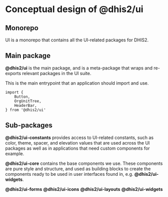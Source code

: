# Conceptual design of @dhis2/ui

## Monorepo

UI is a monorepo that contains all the UI-related packages for DHIS2.

## Main package

**@dhis2/ui** is the main package, and is a meta-package that wraps and
re-exports relevant packages in the UI suite.

This is the main entrypoint that an application should import and use.

```
import {
    Button,
    OrgUnitTree,
    HeaderBar,
} from '@dhis2/ui'
```

## Sub-packages

**@dhis2/ui-constants** provides access to UI-related constants, such as
color, theme, spacer, and elevation values that are used across the UI packages
as well as in applications that need custom components for example.

**@dhis2/ui-core** contains the base components we use. These components
are pure style and structure, and used as building blocks to create the
components ready to be used in user interfaces found in, e.g.
**@dhis2/ui-widgets**.

**@dhis2/ui-forms**
**@dhis2/ui-icons**
**@dhis2/ui-layouts**
**@dhis2/ui-widgets**
